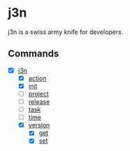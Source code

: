 # j3n

j3n is a swiss army knife for developers.

## Commands

- [x] [j3n](./docs/j3n.md)
  - [x] [action](./docs/j3n_action.md)
  - [x] [init](./docs/j3n_init.md)
  - [ ] [project](./docs/j3n_project.md)
  - [ ] [release](./docs/j3n_release.md)
  - [ ] [task](./docs/j3n_task.md)
  - [ ] [time](./docs/j3n_time.md)
  - [x] [version](./docs/j3n_version.md)
    - [x] [get](./docs/j3n_version_get.md)
    - [x] [set](./docs/j3n_version_set.md)
